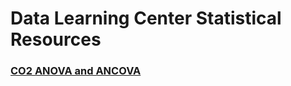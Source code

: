 # Data Learning Center Statistical Resources


### [CO2 ANOVA and ANCOVA](https://tylerbg.github.io/DLC_stat_resources/docs/one-way-ANOVA)
